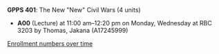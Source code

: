 **GPPS 401**: The New "New" Civil Wars (4 units)

- **A00** (Lecture) at 11:00 am–12:20 pm on Monday, Wednesday at RBC 3203 by Thomas, Jakana (A17245999)

[Enrollment numbers over time](./GPPS401.tsv)
